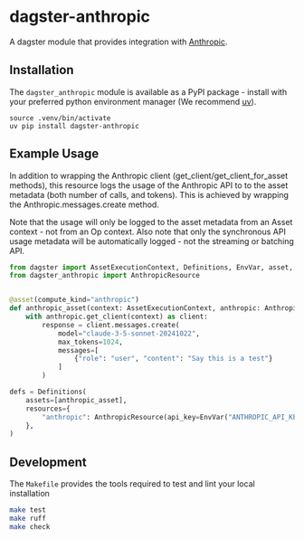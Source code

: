 # dagster-anthropic

A dagster module that provides integration with [Anthropic](https://www.anthropic.com//).

## Installation

The `dagster_anthropic` module is available as a PyPI package - install with your preferred python 
environment manager (We recommend [uv](https://github.com/astral-sh/uv)).

```
source .venv/bin/activate
uv pip install dagster-anthropic
```

## Example Usage

In addition to wrapping the Anthropic client (get_client/get_client_for_asset methods), 
this resource logs the usage of the Anthropic API to to the asset metadata (both number of calls, and tokens). 
This is achieved by wrapping the Anthropic.messages.create method.

Note that the usage will only be logged to the asset metadata from an Asset context -
not from an Op context.
Also note that only the synchronous API usage metadata will be automatically logged - 
not the streaming or batching API.

```python
from dagster import AssetExecutionContext, Definitions, EnvVar, asset, define_asset_job
from dagster_anthropic import AnthropicResource


@asset(compute_kind="anthropic")
def anthropic_asset(context: AssetExecutionContext, anthropic: AnthropicResource):
    with anthropic.get_client(context) as client:
        response = client.messages.create(
            model="claude-3-5-sonnet-20241022",
            max_tokens=1024,
            messages=[
                {"role": "user", "content": "Say this is a test"}
            ]
        )

defs = Definitions(
    assets=[anthropic_asset],
    resources={
        "anthropic": AnthropicResource(api_key=EnvVar("ANTHROPIC_API_KEY")),
    },
)
```


## Development

The `Makefile` provides the tools required to test and lint your local installation

```sh
make test
make ruff
make check
```
